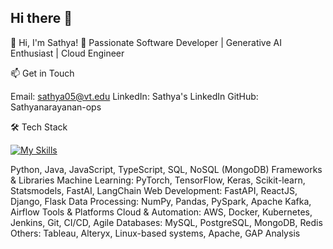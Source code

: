 ## Hi there 👋

<!--
**Sathyanarayanan-ops/Sathyanarayanan-ops** is a ✨ _special_ ✨ repository because its `README.md` (this file) appears on your GitHub profile.

Here are some ideas to get you started:

- 🔭 I’m currently working on ...
- 🌱 I’m currently learning ...
- 👯 I’m looking to collaborate on ...
- 🤔 I’m looking for help with ...
- 💬 Ask me about ...
- 📫 How to reach me: ...
- 😄 Pronouns: ...
- ⚡ Fun fact: ...
-->


👋 Hi, I'm Sathya!
🚀 Passionate Software Developer | Generative AI Enthusiast | Cloud Engineer

📫 Get in Touch

Email: sathya05@vt.edu
LinkedIn: Sathya's LinkedIn
GitHub: Sathyanarayanan-ops


🛠️ Tech Stack

[![My Skills](https://skillicons.dev/icons?i=js,py,html,css,aws,bootstrap,django,docker,fastapi,git,github,ai,java,jenkins,mongodb,mysql,nginx,nodejs,postgres,postman,pytorch,react,redis,ts)](https://skillicons.dev)

Python, Java, JavaScript, TypeScript, SQL, NoSQL (MongoDB)
Frameworks & Libraries
Machine Learning: PyTorch, TensorFlow, Keras, Scikit-learn, Statsmodels, FastAI, LangChain
Web Development: FastAPI, ReactJS, Django, Flask
Data Processing: NumPy, Pandas, PySpark, Apache Kafka, Airflow
Tools & Platforms
Cloud & Automation: AWS, Docker, Kubernetes, Jenkins, Git, CI/CD, Agile
Databases: MySQL, PostgreSQL, MongoDB, Redis
Others: Tableau, Alteryx, Linux-based systems, Apache, GAP Analysis
